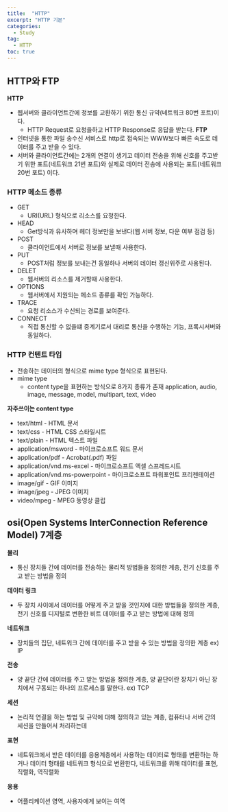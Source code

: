 ```yaml
---
title:  "HTTP"
excerpt: "HTTP 기본"
categories:
  - Study
tag:
  - HTTP
toc: true
---
```

## HTTP와 FTP

**HTTP** 
- 웹서버와 클라이언트간에 정보를 교환하기 위한 통신 규약(네트워크 80번 포트)이다.
  - HTTP Request로 요청을하고 HTTP Response로 응답을 받는다.
**FTP** 
- 인터넷을 통한 파일 송수신 서비스로 http로 접속되는 WWW보다 빠른 속도로 데이터를 주고 받을 수 있다.
- 서버와 클라이언트간에는 2개의 연결이 생기고 데이터 전송을 위해 신호를 주고받기 위한 포트(네트워크 21번 포트)와 실제로 데이터 전송에 사용되는 포트(네트워크 20번 포트) 이다.

### HTTP 메소드 종류
- GET 
  - URI(URL) 형식으로 리소스를 요청한다.
- HEAD
  - Get방식과 유사하며 헤더 정보만을 보낸다(웹 서버 정보, 다운 여부 점검 등)
- POST
  - 클라이언트에서 서버로 정보를 보낼때 사용한다.
- PUT
  - POST처럼 정보를 보내는건 동일하나 서버의 데이터 갱신위주로 사용된다.
- DELET
  - 웹서버의 리소스를 제거할때 사용한다.
- OPTIONS
  - 웹서버에서  지원되는 메소드 종류를 확인 가능하다.
- TRACE
  - 요청 리소스가 수신되는 경로를 보여준다.
- CONNECT
  - 직접 통신할 수 없을떄 중계기로서 대리로 통신을 수행하는 기능, 프록시서버와 동일하다.
  
### HTTP 컨텐트 타입
- 전송하는 데이터의 형식으로 mime type 형식으로 표현된다.
- mime type
  - content type을 표현하는 방식으로 8가지 종류가 존재 application, audio, image, message, model, multipart, text, video
  
**자주쓰이는 content type**
- text/html - HTML 문서
- text/css	- HTML CSS 스타일시트
- text/plain - HTML 텍스트 파일
- application/msword - 마이크로소프트 워드 문서
- application/pdf - Acrobat(.pdf) 파일
- application/vnd.ms-excel - 마이크로소프트 엑셀 스프레드시트
- application/vnd.ms-powerpoint - 마이크로소프트 파워포인트 프리젠테이션
- image/gif - GIF 이미지
- image/jpeg - JPEG 이미지
- video/mpeg - MPEG 동영상 클립
  
## osi(Open Systems InterConnection Reference Model) 7계층

**물리** 
- 통신 장치들 간에 데이터를 전송하는 물리적 방법들을 정의한 계층, 전기 신호를 주고 받는 방법을 정의

**데이터 링크**
- 두 장치 사이에서 데이터를 어떻게 주고 받을 것인지에 대한 방법들을 정의한 계층, 전기 신호를 디지털로 변환한 비트 데이터를 주고 받는 방법에 대해 정의

**네트워크**
- 장치들의 집단, 네트워크 간에 데이터를 주고 받을 수 있는 방법을 정의한 계층 ex) IP

**전송**
- 양 끝단 간에 데이터를 주고 받는 방법을 정의한 계층, 양 끝단이란 장치가 아닌 장치에서 구동되는 하나의 프로세스를 말한다. ex) TCP

**세션**
- 논리적 연결을 하는 방법 및 규약에 대해 정의하고 있는 계층, 컴퓨터나 서버 간의 세션을 만들어서 처리하는데

**표현**
- 네트워크에서 받은 데이터를 응용계층에서 사용하는 데이터로 형태를 변환하는 하거나 데이터 형태를 네트워크 형식으로 변환한다, 네트워크를 위해 데이터를 표현, 직렬화, 역직렬화

**응용**
- 어플리케이션 영역, 사용자에게 보이는 여역
